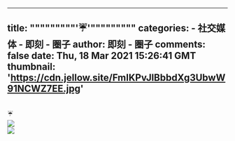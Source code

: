 
---
title: """""""""'☔️'"""""""""
categories: 
    - 社交媒体
    - 即刻 - 圈子
author: 即刻 - 圈子
comments: false
date: Thu, 18 Mar 2021 15:26:41 GMT
thumbnail: 'https://cdn.jellow.site/FmIKPvJlBbbdXg3UbwW91NCWZ7EE.jpg'
---

<div>   
<br>☔️<br><picture><source srcset="https://cdn.jellow.site/FmIKPvJlBbbdXg3UbwW91NCWZ7EE.jpg/strip/format/webp" type="image/webp"><source srcset="https://cdn.jellow.site/FmIKPvJlBbbdXg3UbwW91NCWZ7EE.jpg" type="image/jpeg"><img referrerpolicy="no-referrer" src="https://cdn.jellow.site/FmIKPvJlBbbdXg3UbwW91NCWZ7EE.jpg"></picture><br><picture><source srcset="https://cdn.jellow.site/FvXZjx5h3hcSoVnDRfJovkGB4Cqo.jpg/strip/format/webp" type="image/webp"><source srcset="https://cdn.jellow.site/FvXZjx5h3hcSoVnDRfJovkGB4Cqo.jpg" type="image/jpeg"><img referrerpolicy="no-referrer" src="https://cdn.jellow.site/FvXZjx5h3hcSoVnDRfJovkGB4Cqo.jpg"></picture>  
</div>
            